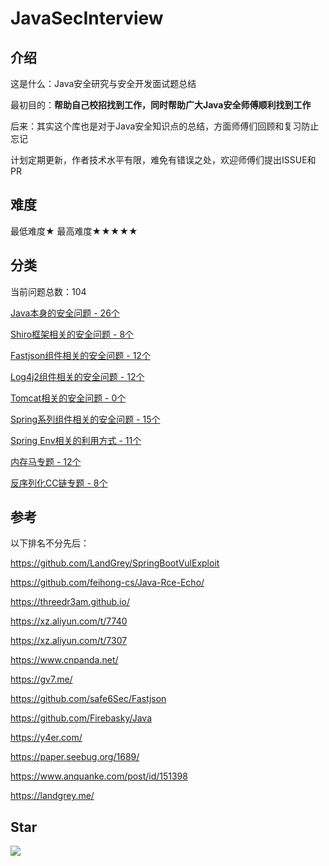 # JavaSecInterview

## 介绍

这是什么：Java安全研究与安全开发面试题总结

最初目的：**帮助自己校招找到工作，同时帮助广大Java安全师傅顺利找到工作**

后来：其实这个库也是对于Java安全知识点的总结，方面师傅们回顾和复习防止忘记

计划定期更新，作者技术水平有限，难免有错误之处，欢迎师傅们提出ISSUE和PR

## 难度

最低难度★   最高难度★★★★★

## 分类

当前问题总数：104

[Java本身的安全问题 - 26个](https://github.com/4ra1n/JavaSecInterview/tree/master/java)

[Shiro框架相关的安全问题 - 8个](https://github.com/4ra1n/JavaSecInterview/tree/master/shiro)

[Fastjson组件相关的安全问题 - 12个](https://github.com/4ra1n/JavaSecInterview/tree/master/fastjson)

[Log4j2组件相关的安全问题 - 12个](https://github.com/4ra1n/JavaSecInterview/tree/master/log4j2)

[Tomcat相关的安全问题 - 0个](https://github.com/4ra1n/JavaSecInterview/tree/master/tomcat)

[Spring系列组件相关的安全问题 - 15个](https://github.com/4ra1n/JavaSecInterview/tree/master/spring)

[Spring Env相关的利用方式 - 11个](https://github.com/4ra1n/JavaSecInterview/tree/master/spring-env)

[内存马专题 - 12个](https://github.com/4ra1n/JavaSecInterview/tree/master/memshell)

[反序列化CC链专题 - 8个](https://github.com/4ra1n/JavaSecInterview/tree/master/cc)

## 参考

以下排名不分先后：

https://github.com/LandGrey/SpringBootVulExploit

https://github.com/feihong-cs/Java-Rce-Echo/

https://threedr3am.github.io/

https://xz.aliyun.com/t/7740

https://xz.aliyun.com/t/7307

https://www.cnpanda.net/

https://gv7.me/

https://github.com/safe6Sec/Fastjson

https://github.com/Firebasky/Java

https://y4er.com/

https://paper.seebug.org/1689/

https://www.anquanke.com/post/id/151398

https://landgrey.me/

## Star

![](https://starchart.cc/4ra1n/JavaSecInterview.svg)
